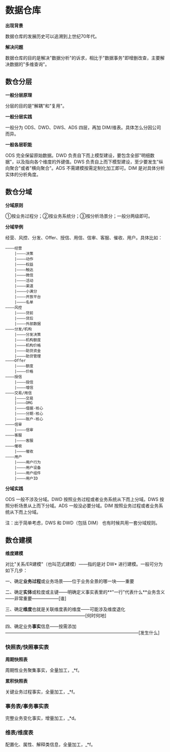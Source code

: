 # 数据仓库

**出现背景**

数据仓库的发展历史可以追溯到上世纪70年代。

**解决问题**

数据仓库的目的是解决"数据分析"的诉求，相比于"数据事务"即增删改查，主要解决数据的"多维查询"。

## 数仓分层

**一般分层原理**

分层的目的是"解耦"和"复用"。

**一般分层实践**

一般分为 ODS、DWD、DWS、ADS 四层，再加 DIM/维表。具体怎么分因公司而异。

**一般各层职能**

ODS 完全保留原始数据。DWD 负责自下而上模型建设，要包含全部"明细数据"，以及指向各个维度的外键值。DWS 负责自上而下模型建设，至少要发生"纵向聚合"或者"横向聚合"。ADS 不需建模按需定制化加工即可。DIM 是对具体分析实体的分析角度。

## 数仓分域

**分域原则**

①按业务过程分；②按业务系统分；③按分析场景分；一般分两级即可。

**分域举例**

经营、风控、分发、Offer、授信、用信、信审、客服、催收、用户。具体比如：

```
————经营
    |————决策
    |————动作
    |————权益
    |————触达
    |————微信
    |————活动
    |————渠道
    |————小满分
    |————开放平台
    |————名单
————风控
    |————贷前
    |————贷后
    |————外部数据
————分发/机构
    |————分发决策
    |————机构额度
    |————机构价格
    |————助贷资金
    |————助贷管理
————Offer
    |————额度
    |————价格
————授信
    |————授信
    |————增信
————交易/用信
    |————交易
    |————OMG
    |————借据-核心
    |————分期-核心
    |————账户-核心
————信审
    |————信审
————客服
    |————客服
————催收
    |————催收
————用户
    |————用户行为
    |————用户设备
    |————用户组件
    |————用户ID
```

**分域实践**

ODS 一般不涉及分域。DWD 按照业务过程或者业务系统从下而上分域。DWS 按照分析场景从上而下分域。ADS 一般没必要分域。DIM 按照业务过程或者业务系统从下而上分域。

注：出于简单考虑，DWS 和 DWD（包括 DIM） 也有时候共用一套分域规则。

## 数仓建模

**维度建模**

对比"关系/ER建模"（也叫范式建模）——指的是对 DW* 进行建模。一般可分为如下几步：

一、确定**业务过程**或业务场景——位于业务全景的哪一块——重要

二、确定**实体**或粒度或主键——明确定义事实表里的**"一行"代表什么**业务含义——非常重要——————\[谁\]

三、确定**维度**也就是关联维度表的维度——可能涉及维度退化——————————————————\[何时何地\]

四、确定业务**事实**信息——按需添加——————————————————————————————\[发生什么\]


### 快照表/快照事实表

**周期快照表**

周期性业务聚集事实，全量加工，_*f。

**累积快照表**

关键业务过程事实，全量加工，_*f。

### 事务表/事务事实表

完整业务变化事实，增量加工，_*d。

### 维表/维度表

配置化、属性、解释类信息，全量加工，_*f。


